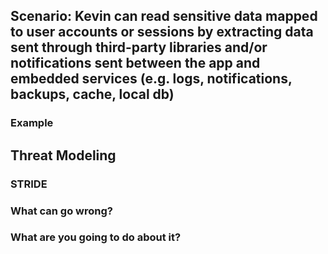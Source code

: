 ## Scenario: Kevin can read sensitive data mapped to user accounts or sessions by extracting data sent through third-party libraries and/or notifications sent between the app and embedded services (e.g. logs, notifications, backups, cache, local db)

### Example

## Threat Modeling

### STRIDE

### What can go wrong?

### What are you going to do about it?